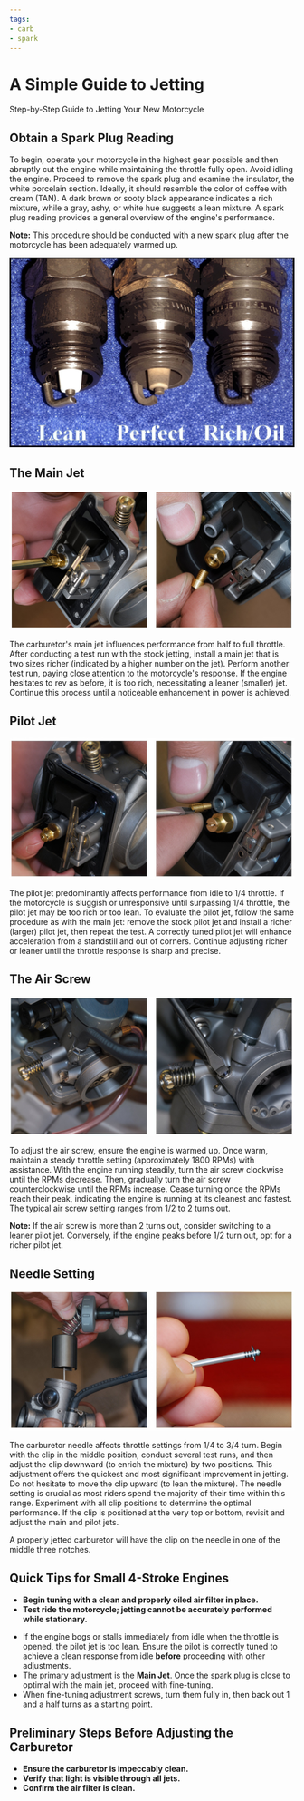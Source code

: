 ```yaml
---
tags:
- carb
- spark
---
```


# A Simple Guide to Jetting

Step-by-Step Guide to Jetting Your New Motorcycle

## Obtain a Spark Plug Reading

To begin, operate your motorcycle in the highest gear possible and then abruptly cut the engine while maintaining the throttle fully open. Avoid idling the engine. Proceed to remove the spark plug and examine the insulator, the white porcelain section. Ideally, it should resemble the color of coffee with cream (TAN). A dark brown or sooty black appearance indicates a rich mixture, while a gray, ashy, or white hue suggests a lean mixture. A spark plug reading provides a general overview of the engine's performance.

**Note:** This procedure should be conducted with a new spark plug after the motorcycle has been adequately warmed up.

![Spark Plug Reading](../../../static/img/spark-plug-read.jpg)

## The Main Jet

![Main Jet](../../../static/img/jet-1.jpg)

The carburetor's main jet influences performance from half to full throttle. After conducting a test run with the stock jetting, install a main jet that is two sizes richer (indicated by a higher number on the jet). Perform another test run, paying close attention to the motorcycle's response. If the engine hesitates to rev as before, it is too rich, necessitating a leaner (smaller) jet. Continue this process until a noticeable enhancement in power is achieved.

## Pilot Jet

![Pilot Jet](../../../static/img/jet-2.jpg)

The pilot jet predominantly affects performance from idle to 1/4 throttle. If the motorcycle is sluggish or unresponsive until surpassing 1/4 throttle, the pilot jet may be too rich or too lean. To evaluate the pilot jet, follow the same procedure as with the main jet: remove the stock pilot jet and install a richer (larger) pilot jet, then repeat the test. A correctly tuned pilot jet will enhance acceleration from a standstill and out of corners. Continue adjusting richer or leaner until the throttle response is sharp and precise.

## The Air Screw

![Air Screw](../../../static/img/jet-3.jpg)

To adjust the air screw, ensure the engine is warmed up. Once warm, maintain a steady throttle setting (approximately 1800 RPMs) with assistance. With the engine running steadily, turn the air screw clockwise until the RPMs decrease. Then, gradually turn the air screw counterclockwise until the RPMs increase. Cease turning once the RPMs reach their peak, indicating the engine is running at its cleanest and fastest. The typical air screw setting ranges from 1/2 to 2 turns out.

**Note:** If the air screw is more than 2 turns out, consider switching to a leaner pilot jet. Conversely, if the engine peaks before 1/2 turn out, opt for a richer pilot jet.

## Needle Setting

![Needle Setting](../../../static/img/jet-4.jpg)

The carburetor needle affects throttle settings from 1/4 to 3/4 turn. Begin with the clip in the middle position, conduct several test runs, and then adjust the clip downward (to enrich the mixture) by two positions. This adjustment offers the quickest and most significant improvement in jetting. Do not hesitate to move the clip upward (to lean the mixture). The needle setting is crucial as most riders spend the majority of their time within this range. Experiment with all clip positions to determine the optimal performance. If the clip is positioned at the very top or bottom, revisit and adjust the main and pilot jets.

A properly jetted carburetor will have the clip on the needle in one of the middle three notches.

## Quick Tips for Small 4-Stroke Engines

- **Begin tuning with a clean and properly oiled air filter in place.**
- **Test ride the motorcycle; jetting cannot be accurately performed while stationary.**

* If the engine bogs or stalls immediately from idle when the throttle is opened, the pilot jet is too lean. Ensure the pilot is correctly tuned to achieve a clean response from idle **before** proceeding with other adjustments.
* The primary adjustment is the **Main Jet**. Once the spark plug is close to optimal with the main jet, proceed with fine-tuning.
* When fine-tuning adjustment screws, turn them fully in, then back out 1 and a half turns as a starting point.

## Preliminary Steps Before Adjusting the Carburetor

- **Ensure the carburetor is impeccably clean.**
- **Verify that light is visible through all jets.**
- **Confirm the air filter is clean.**

